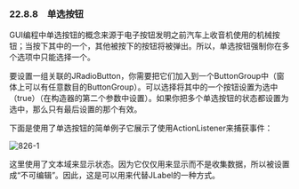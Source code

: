 ### 22.8.8　单选按钮

GUI编程中单选按钮的概念来源于电子按钮发明之前汽车上收音机使用的机械按钮；当按下其中的一个，其他被按下的按钮将被弹出。所以，单选按钮强制你在多个选项中只能选择一个。

要设置一组关联的JRadioButton，你需要把它们加入到一个ButtonGroup中（窗体上可以有任意数目的ButtonGroup）。可以选择将其中的一个按钮设置为选中（true）（在构造器的第二个参数中设置）。如果你把多个单选按钮的状态都设置为选中，那么只有最后设置的那个有效。

下面是使用了单选按钮的简单例子它展示了使用ActionListener来捕获事件：

![826-1](../Images/image03838.jpeg)

这里使用了文本域来显示状态。因为它仅仅用来显示而不是收集数据，所以被设置成“不可编辑”。因此，这是可以用来代替JLabel的一种方式。